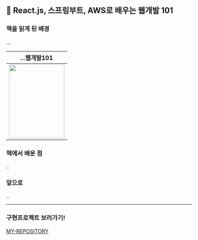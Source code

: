 ## 🎉 React.js, 스프링부트, AWS로 배우는 웹개발 101
### 책을 읽게 된 배경
...

|...웹개발101|
|---|
|<img src="http://acornpub.co.kr/tb/detail/book/jk/xl/1631812874ufeGIBYD.jpg" width="150" height="200"/>|



### 책에서 배운 점
..

### 앞으로
..

---
### 구현프로젝트 보러가기!
[MY-REPOSITORY](https://github.com/kimziou77/web101)

